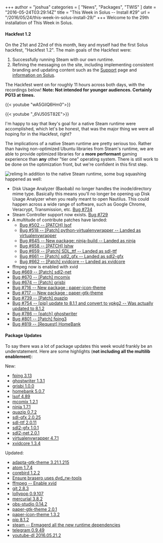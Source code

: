 +++
author = "joshua"
categories = [
"News",
"Packages",
"TWIS"
]
date =  "2016-05-24T03:29:14Z"
title = "This Week in Solus -- Install #29"
url = "/2016/05/24/this-week-in-solus-install-29/"
+++ 
Welcome to the 29th installation of This Week in Solus. 

#### Hackfest 1.2

On the 21st and 22nd of this month, Ikey and myself had the first Solus hackfest, "Hackfest 1.2". The main goals of the Hackfest were:

1. Successfully running Steam with our own runtime.
2. Refining the messaging on the site, including implementing consistent branding and updating content such as the [Support](https://solus-project.com/support/) page and 
 [information on Solus](https://solus-project.com/solus/).

The Hackfest went on for roughly 11 hours across both days, with the recordings below! **Note: Not intended for younger audiences. Certainly PG13 at times.**

{{< youtube "wA5GilQ6Hm0">}}

{{< youtube "_6VJ50ST82E">}}

I'm happy to say that Ikey's goal for a native Steam runtime were accomplished, which let's be honest, that was the major thing we were all hoping for in the Hackfest, right?

The implications of a native Steam runtime are pretty serious too. Rather than having non-optimized Ubuntu libraries from Steam's runtime, we are able to provide optimized libraries for a **more performant** gaming experience than **any** other 
"tier one" operating system. There is still work to be done on the optimization front, but we're confident in this first step.

![relimg](Screenshot-from-2016-05-23-00-46-16.png)
In addition to the native Steam runtime, some bug squashing happened as well:

- Disk Usage Analyzer (Baobab) no longer handles the inode/directory mime type. Basically this means you'll no longer be opening up Disk Usage Analyzer when you really meant to open Nautilus. This could happen across a wide range of software, such as 
Google Chrome, Veracrypt, Transmission, etc. [Bug #734](https://bugs.solus-project.com/show_bug.cgi?id=734)
- Steam Controller support now exists. [Bug #729](https://bugs.solus-project.com/show_bug.cgi?id=729)
- A multitude of contribute patches have landed: 
  - [Bug #502 -- [PATCH] lsof ](https://bugs.solus-project.com/show_bug.cgi?id=502)
  - [Bug #518 -- [Patch] python-virtualenvwrapper -- Landed as virtualenvwrapper](https://bugs.solus-project.com/show_bug.cgi?id=518)
  - [Bug #645 -- New package: ninja-build -- Landed as ninja](https://bugs.solus-project.com/show_bug.cgi?id=645)
  - [Bug #658 -- [PATCH] lshw](https://bugs.solus-project.com/show_bug.cgi?id=658)
  - [Bug #659 -- [Patch] SDL_ttf -- Landed as sdl-ttf](https://bugs.solus-project.com/show_bug.cgi?id=659)
  - [Bug #661 -- [Patch] sdl2_gfx -- Landed as sdl2-gfx](https://bugs.solus-project.com/show_bug.cgi?id=661)
  - [Bug #662 -- [Patch] xvidcore -- Landed as xvidcore](https://bugs.solus-project.com/show_bug.cgi?id=662) 
- ffmpeg now is enabled with xvid
- [Bug #669 -- [Patch] sdl2-net](https://bugs.solus-project.com/show_bug.cgi?id=669)
- [Bug #670 -- [Patch] mcomix](https://bugs.solus-project.com/show_bug.cgi?id=670)
- [Bug #674 -- [Patch] grisbi](https://bugs.solus-project.com/show_bug.cgi?id=674)
- [Bug #716 -- New package : paper-icon-theme](https://bugs.solus-project.com/show_bug.cgi?id=716)
- [Bug #717 -- New package : paper-gtk-theme ](https://bugs.solus-project.com/show_bug.cgi?id=717)
- [Bug #739 -- [Patch] quazip](https://bugs.solus-project.com/show_bug.cgi?id=739)
- [Bug #754 -- [pip] update to 8.1.1 and convert to ypkg2 -- Was actually updated to 8.1.2](https://bugs.solus-project.com/show_bug.cgi?id=754)
- [Bug #786 -- [patch] ghostwriter](https://bugs.solus-project.com/show_bug.cgi?id=786)
- [Bug #801 -- [Patch] fping3](https://bugs.solus-project.com/show_bug.cgi?id=801)
- [Bug #819 -- [Request] HomeBank](https://bugs.solus-project.com/show_bug.cgi?id=819)

#### Package Updates

To say there was a lot of package updates this week would frankly be an understatement. Here are some highlights (**not including all the multilib enablement**):

New:

- [fping 3.13](https://git.solus-project.com/packages/fping/commit/?id=17a0416b0fc915803c0569acd1bfe60925b3f267)
- [ghostwriter 1.3.1](https://git.solus-project.com/packages/ghostwriter/commit/?id=430b9f474a959515cc1d5a2dab5ff1b12d889912)
- [grisbi 1.0.0](https://git.solus-project.com/packages/grisbi/commit/?id=f77470c62c9d0895874cad30db076a5617b6c234)
- [homebank 5.0.7](https://git.solus-project.com/packages/homebank/commit/?id=3bcebdf00e0b38332f7a96386b90c3426047788f)
- [lsof 4.89](https://git.solus-project.com/packages/lsof/commit/?id=421d194f21eab52c3e5b2d6c1f0de7d6b1762dca)
- [mcomix 1.2.1](https://git.solus-project.com/packages/mcomix/commit/?id=b57c57057c403b6768b5a3e0593ac92c3fb5af14)
- [ninja 1.7.1](https://git.solus-project.com/packages/ninja/commit/?id=2666a796d40e577edc5b56796f96602588d692ad)
- [quazip 0.7.2](https://git.solus-project.com/packages/quazip/commit/?id=02866b89bb6e11652c869d08c008be84939388e3)
- [sdl-gfx 2.0.25](https://git.solus-project.com/packages/sdl-gfx/commit/?id=159e3c4340547f80b520cc07c17ec30b80ffbb2b)
- [sdl-ttf 2.0.11](https://git.solus-project.com/packages/sdl-ttf/commit/?id=a64e77c564b1730f4e7fd96561714d2fe96b76c2)
- [sdl2-gfx 1.0.1](https://git.solus-project.com/packages/sdl2-gfx/commit/?id=29c803a680e768bc3bbeac4556c3f55376c3794b)
- [sdl2-net 2.0.1](https://git.solus-project.com/packages/sdl2-net/commit/?id=88d58e9979e75fa53b6a8ce89d36ea14fb7f2419)
- [virtualenvwrapper 4.7.1](https://git.solus-project.com/packages/virtualenvwrapper/commit/?id=eac4f09d3b8593bd321d8f28db6dc23ba02999bf)
- [xvidcore 1.3.4](https://git.solus-project.com/packages/xvidcore/commit/?id=78e0a8482d776423a00e2f0de5c41fabe9203c25)

Updated:

- [adapta-gtk-theme 3.21.1.215](https://git.solus-project.com/packages/adapta-gtk-theme/commit/?id=100c9b766e669ca0bd000ef9cb945bdb5b6ef618)
- [atom 1.7.4](https://git.solus-project.com/packages/atom/commit/?id=99762ad21f75560292e330fd69e052c05a18f7e8)
- [corebird 1.2.2](https://git.solus-project.com/packages/corebird/commit/?id=7e043c196dcfc99ff798b3c3e8c2cc171a23a320)
- [Ensure brasero uses dvd_rw-tools](https://git.solus-project.com/packages/brasero/commit/?id=54334d4db19976748c2281d9b72844e9c27b9d9e)
- [ffmpeg -- Enable xvid](https://git.solus-project.com/packages/ffmpeg/commit/?id=27bba2b537f7bd8c006519f7f952579319dae1b1)
- [git 2.8.3](https://git.solus-project.com/packages/git/commit/?id=eb97d10276dba74102806c8add75764228850279)
- [lollypop 0.9.107](https://git.solus-project.com/packages/lollypop/commit/?id=9910402594823b34381c8072f782b49e0d0c9d7c)
- [mercurial 3.8.2](https://git.solus-project.com/packages/mercurial/commit/?id=b9e05b2049539f8b569e6bb3969a6b4e40976e8f)
- [obs-studio 0.14.2](https://git.solus-project.com/packages/obs-studio/commit/?id=fc8c3c966e469538f3261e16e4bd02da9aff51b9)
- [paper-gtk-theme 2.0.1](https://git.solus-project.com/packages/paper-gtk-theme/commit/?id=29790e3da558cedd8001598775f018d72d9863da)
- [paper-icon-theme 1.3.2](https://git.solus-project.com/packages/paper-icon-theme/commit/?id=5b9c47a15d603a64f62003e78e0c657d09e093f1)
- [pip 8.1.2](https://git.solus-project.com/packages/pip/commit/?id=f900c39e69c17a09aefbeb9f893bdf59a721778e)
- [steam -- Ermagerd all the new runtime dependencies](https://git.solus-project.com/packages/steam/commit/?id=c83990fe9996184471f3344671deacc927ffa12b)
- [telegram 0.9.49](https://git.solus-project.com/packages/telegram/commit/?id=5fca066915c75893471938f910e254202faa5d24)
- [youtube-dl 2016.05.21.2](https://git.solus-project.com/packages/youtube-dl/commit/?id=7329057541058ef8ac0b23cfa61fe68d5cea4a98)